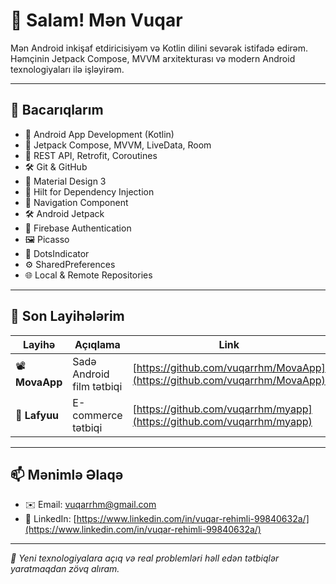 # 👋 Salam! Mən Vuqar

Mən Android inkişaf etdiricisiyəm və Kotlin dilini sevərək istifadə edirəm.  
Həmçinin Jetpack Compose, MVVM arxitekturası və modern Android texnologiyaları ilə işləyirəm.

---

## 🚀 Bacarıqlarım

- 📱 Android App Development (Kotlin)  
- 🧱 Jetpack Compose, MVVM, LiveData, Room  
- 🔌 REST API, Retrofit, Coroutines  
- 🛠  Git & GitHub
- 🎨 Material Design 3
- 🧩 Hilt for Dependency Injection
- 🧭 Navigation Component
- 🛠 Android Jetpack
- 🔐 Firebase Authentication
- 🖼 Picasso
- 🔘 DotsIndicator
- ⚙️ SharedPreferences
- 🌐 Local & Remote Repositories

---

## 📂 Son Layihələrim

| Layihə | Açıqlama | Link |
|--------|----------|------|
| 📽️ **MovaApp** | Sadə Android film tətbiqi | [https://github.com/vuqarrhm/MovaApp](https://github.com/vuqarrhm/MovaApp) |
| 🛒 **Lafyuu** | E-commerce tətbiqi | [https://github.com/vuqarrhm/myapp](https://github.com/vuqarrhm/myapp) |

---

## 📫 Mənimlə Əlaqə

- ✉️ Email: vuqarrhm@gmail.com  
- 🔗 LinkedIn: [https://www.linkedin.com/in/vuqar-rehimli-99840632a/](https://www.linkedin.com/in/vuqar-rehimli-99840632a/)

---

_🚀 Yeni texnologiyalara açıq və real problemləri həll edən tətbiqlər yaratmaqdan zövq alıram._ 

